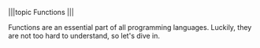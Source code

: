 |||topic
Functions
|||

Functions are an essential part of all programming languages. Luckily, they are not too hard to understand, so let's dive in.